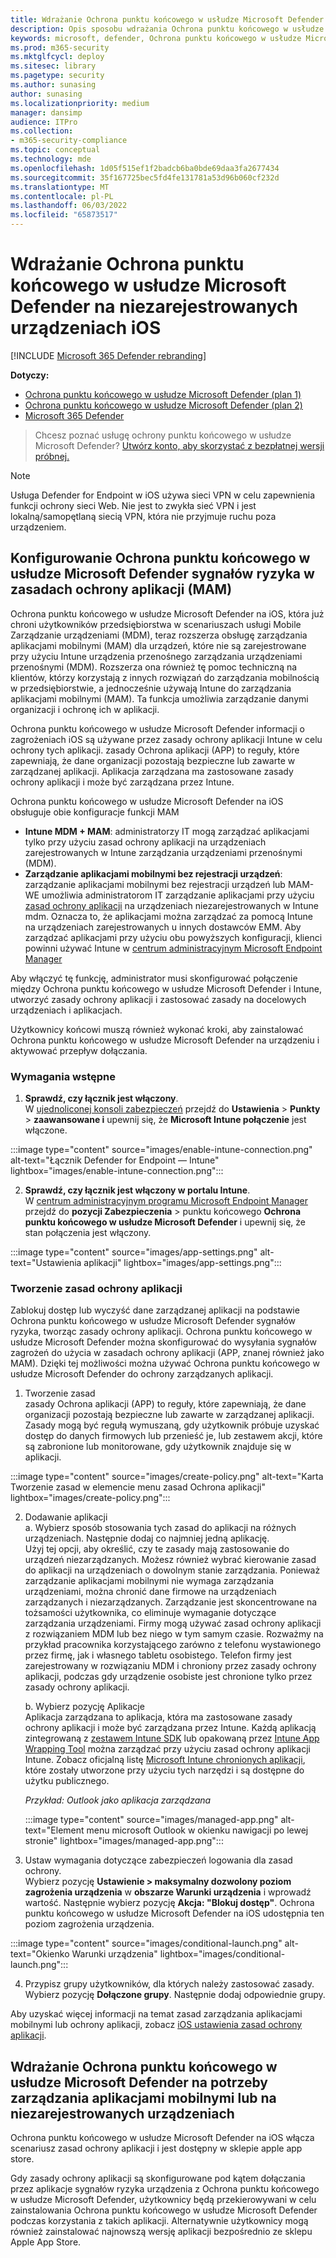 ```yaml
---
title: Wdrażanie Ochrona punktu końcowego w usłudze Microsoft Defender w funkcjach iOS
description: Opis sposobu wdrażania Ochrona punktu końcowego w usłudze Microsoft Defender na niezarejestrowanych urządzeniach iOS.
keywords: microsoft, defender, Ochrona punktu końcowego w usłudze Microsoft Defender, ios, configure, features, ios
ms.prod: m365-security
ms.mktglfcycl: deploy
ms.sitesec: library
ms.pagetype: security
ms.author: sunasing
author: sunasing
ms.localizationpriority: medium
manager: dansimp
audience: ITPro
ms.collection:
- m365-security-compliance
ms.topic: conceptual
ms.technology: mde
ms.openlocfilehash: 1d05f515ef1f2badcb6ba0bde69daa3fa2677434
ms.sourcegitcommit: 35f167725bec5fd4fe131781a53d96b060cf232d
ms.translationtype: MT
ms.contentlocale: pl-PL
ms.lasthandoff: 06/03/2022
ms.locfileid: "65873517"
---
```

# <a name="deploy-microsoft-defender-for-endpoint-on-unenrolled-ios-devices"></a>Wdrażanie Ochrona punktu końcowego w usłudze Microsoft Defender na niezarejestrowanych urządzeniach iOS

[!INCLUDE [Microsoft 365 Defender rebranding](../../includes/microsoft-defender.md)]

**Dotyczy:**
- [Ochrona punktu końcowego w usłudze Microsoft Defender (plan 1)](https://go.microsoft.com/fwlink/p/?linkid=2154037)
- [Ochrona punktu końcowego w usłudze Microsoft Defender (plan 2)](https://go.microsoft.com/fwlink/p/?linkid=2154037) 
- [Microsoft 365 Defender](https://go.microsoft.com/fwlink/?linkid=2118804)

> Chcesz poznać usługę ochrony punktu końcowego w usłudze Microsoft Defender? [Utwórz konto, aby skorzystać z bezpłatnej wersji próbnej.](https://signup.microsoft.com/create-account/signup?products=7f379fee-c4f9-4278-b0a1-e4c8c2fcdf7e&ru=https://aka.ms/MDEp2OpenTrial?ocid=docs-wdatp-exposedapis-abovefoldlink)

> [!NOTE]
> Usługa Defender for Endpoint w iOS używa sieci VPN w celu zapewnienia funkcji ochrony sieci Web. Nie jest to zwykła sieć VPN i jest lokalną/samopętlaną siecią VPN, która nie przyjmuje ruchu poza urządzeniem.

## <a name="configure-microsoft-defender-for-endpoint-risk-signals-in-app-protection-policy-mam"></a>Konfigurowanie Ochrona punktu końcowego w usłudze Microsoft Defender sygnałów ryzyka w zasadach ochrony aplikacji (MAM)

Ochrona punktu końcowego w usłudze Microsoft Defender na iOS, która już chroni użytkowników przedsiębiorstwa w scenariuszach usługi Mobile Zarządzanie urządzeniami (MDM), teraz rozszerza obsługę zarządzania aplikacjami mobilnymi (MAM) dla urządzeń, które nie są zarejestrowane przy użyciu Intune urządzenia przenośnego zarządzania urządzeniami przenośnymi (MDM). Rozszerza ona również tę pomoc techniczną na klientów, którzy korzystają z innych rozwiązań do zarządzania mobilnością w przedsiębiorstwie, a jednocześnie używają Intune do zarządzania aplikacjami mobilnymi (MAM). Ta funkcja umożliwia zarządzanie danymi organizacji i ochronę ich w aplikacji.

Ochrona punktu końcowego w usłudze Microsoft Defender informacji o zagrożeniach iOS są używane przez zasady ochrony aplikacji Intune w celu ochrony tych aplikacji. zasady Ochrona aplikacji (APP) to reguły, które zapewniają, że dane organizacji pozostają bezpieczne lub zawarte w zarządzanej aplikacji. Aplikacja zarządzana ma zastosowane zasady ochrony aplikacji i może być zarządzana przez Intune.  

Ochrona punktu końcowego w usłudze Microsoft Defender na iOS obsługuje obie konfiguracje funkcji MAM
- **Intune MDM + MAM**: administratorzy IT mogą zarządzać aplikacjami tylko przy użyciu zasad ochrony aplikacji na urządzeniach zarejestrowanych w Intune zarządzania urządzeniami przenośnymi (MDM).
- **Zarządzanie aplikacjami mobilnymi bez rejestracji urządzeń**: zarządzanie aplikacjami mobilnymi bez rejestracji urządzeń lub MAM-WE umożliwia administratorom IT zarządzanie aplikacjami przy użyciu [zasad ochrony aplikacji](/mem/intune/apps/app-protection-policy) na urządzeniach niezarejestrowanych w Intune mdm. Oznacza to, że aplikacjami można zarządzać za pomocą Intune na urządzeniach zarejestrowanych u innych dostawców EMM. Aby zarządzać aplikacjami przy użyciu obu powyższych konfiguracji, klienci powinni używać Intune w [centrum administracyjnym Microsoft Endpoint Manager](https://go.microsoft.com/fwlink/?linkid=2109431)

Aby włączyć tę funkcję, administrator musi skonfigurować połączenie między Ochrona punktu końcowego w usłudze Microsoft Defender i Intune, utworzyć zasady ochrony aplikacji i zastosować zasady na docelowych urządzeniach i aplikacjach. 
 
Użytkownicy końcowi muszą również wykonać kroki, aby zainstalować Ochrona punktu końcowego w usłudze Microsoft Defender na urządzeniu i aktywować przepływ dołączania.

### <a name="pre-requisites"></a>Wymagania wstępne

1. **Sprawdź, czy łącznik jest włączony**. <br> W [ujednoliconej konsoli zabezpieczeń](https://security.microsoft.com) przejdź do **Ustawienia** >  **Punkty** > **zaawansowane i** upewnij się, że **Microsoft Intune połączenie** jest włączone.

  :::image type="content" source="images/enable-intune-connection.png" alt-text="Łącznik Defender for Endpoint — Intune" lightbox="images/enable-intune-connection.png":::

  
2. **Sprawdź, czy łącznik jest włączony w portalu Intune**. <br> W [centrum administracyjnym programu Microsoft Endpoint Manager](https://go.microsoft.com/fwlink/?linkid=2109431) przejdź do **pozycji Zabezpieczenia** >  punktu końcowego **Ochrona punktu końcowego w usłudze Microsoft Defender** i upewnij się, że stan połączenia jest włączony.

  :::image type="content" source="images/app-settings.png" alt-text="Ustawienia aplikacji" lightbox="images/app-settings.png":::

### <a name="create-an-app-protection-policy"></a>Tworzenie zasad ochrony aplikacji
 
Zablokuj dostęp lub wyczyść dane zarządzanej aplikacji na podstawie Ochrona punktu końcowego w usłudze Microsoft Defender sygnałów ryzyka, tworząc zasady ochrony aplikacji.
Ochrona punktu końcowego w usłudze Microsoft Defender można skonfigurować do wysyłania sygnałów zagrożeń do użycia w zasadach ochrony aplikacji (APP, znanej również jako MAM). Dzięki tej możliwości można używać Ochrona punktu końcowego w usłudze Microsoft Defender do ochrony zarządzanych aplikacji.

1. Tworzenie zasad <br>
zasady Ochrona aplikacji (APP) to reguły, które zapewniają, że dane organizacji pozostają bezpieczne lub zawarte w zarządzanej aplikacji. Zasady mogą być regułą wymuszaną, gdy użytkownik próbuje uzyskać dostęp do danych firmowych lub przenieść je, lub zestawem akcji, które są zabronione lub monitorowane, gdy użytkownik znajduje się w aplikacji. 

:::image type="content" source="images/create-policy.png" alt-text="Karta Tworzenie zasad w elemencie menu zasad Ochrona aplikacji" lightbox="images/create-policy.png":::

2. Dodawanie aplikacji <br>
    a. Wybierz sposób stosowania tych zasad do aplikacji na różnych urządzeniach. Następnie dodaj co najmniej jedną aplikację. <br>
    Użyj tej opcji, aby określić, czy te zasady mają zastosowanie do urządzeń niezarządzanych. Możesz również wybrać kierowanie zasad do aplikacji na urządzeniach o dowolnym stanie zarządzania.
Ponieważ zarządzanie aplikacjami mobilnymi nie wymaga zarządzania urządzeniami, można chronić dane firmowe na urządzeniach zarządzanych i niezarządzanych. Zarządzanie jest skoncentrowane na tożsamości użytkownika, co eliminuje wymaganie dotyczące zarządzania urządzeniami. Firmy mogą używać zasad ochrony aplikacji z rozwiązaniem MDM lub bez niego w tym samym czasie. Rozważmy na przykład pracownika korzystającego zarówno z telefonu wystawionego przez firmę, jak i własnego tabletu osobistego. Telefon firmy jest zarejestrowany w rozwiązaniu MDM i chroniony przez zasady ochrony aplikacji, podczas gdy urządzenie osobiste jest chronione tylko przez zasady ochrony aplikacji.

    b. Wybierz pozycję Aplikacje<br>
    Aplikacja zarządzana to aplikacja, która ma zastosowane zasady ochrony aplikacji i może być zarządzana przez Intune. Każdą aplikacją zintegrowaną z [zestawem Intune SDK](/mem/intune/developer/app-sdk) lub opakowaną przez [Intune App Wrapping Tool](/mem/intune/developer/apps-prepare-mobile-application-management) można zarządzać przy użyciu zasad ochrony aplikacji Intune. Zobacz oficjalną listę [Microsoft Intune chronionych aplikacji](/mem/intune/apps/apps-supported-intune-apps), które zostały utworzone przy użyciu tych narzędzi i są dostępne do użytku publicznego.

    *Przykład: Outlook jako aplikacja zarządzana*

     :::image type="content" source="images/managed-app.png" alt-text="Element menu microsoft Outlook w okienku nawigacji po lewej stronie" lightbox="images/managed-app.png":::
  

 3. Ustaw wymagania dotyczące zabezpieczeń logowania dla zasad ochrony. <br>
Wybierz pozycję **Ustawienie > maksymalny dozwolony poziom zagrożenia urządzenia** w **obszarze Warunki urządzenia** i wprowadź wartość. Następnie wybierz pozycję  **Akcja: "Blokuj dostęp"**. Ochrona punktu końcowego w usłudze Microsoft Defender na iOS udostępnia ten poziom zagrożenia urządzenia.

    
   :::image type="content" source="images/conditional-launch.png" alt-text="Okienko Warunki urządzenia" lightbox="images/conditional-launch.png":::

4. Przypisz grupy użytkowników, dla których należy zastosować zasady.<br>
  Wybierz pozycję **Dołączone grupy**. Następnie dodaj odpowiednie grupy. 


Aby uzyskać więcej informacji na temat zasad zarządzania aplikacjami mobilnymi lub ochrony aplikacji, zobacz [iOS ustawienia zasad ochrony aplikacji](/mem/intune/apps/app-protection-policy-settings-ios).

## <a name="deploy-microsoft-defender-for-endpoint-for-mam-or-on-unenrolled-devices"></a>Wdrażanie Ochrona punktu końcowego w usłudze Microsoft Defender na potrzeby zarządzania aplikacjami mobilnymi lub na niezarejestrowanych urządzeniach

Ochrona punktu końcowego w usłudze Microsoft Defender na iOS włącza scenariusz zasad ochrony aplikacji i jest dostępny w sklepie apple app store.

Gdy zasady ochrony aplikacji są skonfigurowane pod kątem dołączania przez aplikacje sygnałów ryzyka urządzenia z Ochrona punktu końcowego w usłudze Microsoft Defender, użytkownicy będą przekierowywani w celu zainstalowania Ochrona punktu końcowego w usłudze Microsoft Defender podczas korzystania z takich aplikacji. Alternatywnie użytkownicy mogą również zainstalować najnowszą wersję aplikacji bezpośrednio ze sklepu Apple App Store.
